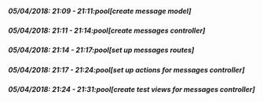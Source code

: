 
##### 05/04/2018: 21:09 - 21:11:pool[create message model]

##### 05/04/2018: 21:11 - 21:14:pool[create messages controller]

##### 05/04/2018: 21:14 - 21:17:pool[set up messages routes]

##### 05/04/2018: 21:17 - 21:24:pool[set up actions for messages controller]

##### 05/04/2018: 21:24 - 21:31:pool[create test views for messages controller]
